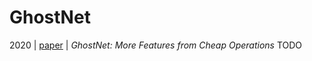 # GhostNet
2020 | [paper](https://arxiv.org/pdf/1911.11907) | _GhostNet: More Features from Cheap Operations_
TODO